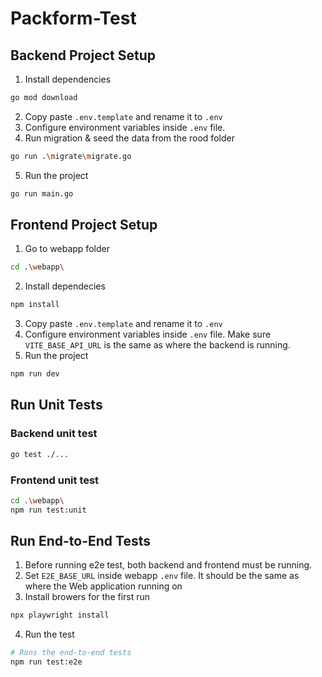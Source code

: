 # Packform-Test

## Backend Project Setup

1. Install dependencies
```sh
go mod download
```
2. Copy paste `.env.template` and rename it to `.env`
3. Configure environment variables inside `.env` file.
4. Run migration & seed the data from the rood folder
```sh
go run .\migrate\migrate.go
```
5. Run the project
```sh
go run main.go
```

## Frontend Project Setup

1. Go to webapp folder
```sh
cd .\webapp\
```

2. Install dependecies
```sh
npm install
```

3. Copy paste `.env.template` and rename it to `.env`
4. Configure environment variables inside `.env` file. Make sure `VITE_BASE_API_URL` is the same as where the backend is running.
5. Run the project
```sh
npm run dev
```


## Run Unit Tests
### Backend unit test
```sh
go test ./...
```

### Frontend unit test

```sh
cd .\webapp\ 
npm run test:unit
```

## Run End-to-End Tests

1. Before running e2e test, both backend and frontend must be running.
2. Set `E2E_BASE_URL` inside webapp `.env` file. It should be the same as where the Web application running on
3. Install browers for the first run
```sh
npx playwright install
```
4. Run the test
```sh
# Runs the end-to-end tests
npm run test:e2e
```

